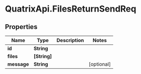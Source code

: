 # QuatrixApi.FilesReturnSendReq

## Properties
Name | Type | Description | Notes
------------ | ------------- | ------------- | -------------
**id** | **String** |  | 
**files** | **[String]** |  | 
**message** | **String** |  | [optional] 


